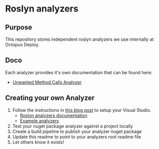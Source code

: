 # Roslyn analyzers

## Purpose

This repository stores independent roslyn analyzers we use internally at Octopus Deploy.

## Doco

Each analyzer provides it's own documentation that can be found here:

- [Unwanted Method Calls Analyzer](source/UnwantedMethodCallsAnalyzer/Readme.md)

## Creating your own Analyzer

1. Follow the instructions in [this blog post](https://devblogs.microsoft.com/dotnet/how-to-write-a-roslyn-analyzer/) to setup your Visual Studio.
   - [Roslyn analyzers documentation](https://github.com/dotnet/roslyn/tree/master/docs/analyzers)
   - [Example analyzers](https://github.com/dotnet/roslyn-sdk/tree/master/samples/CSharp)
2. Test your nuget package analyzer against a project locally
3. Create a build pipeline to publish your analyzer nuget package
4. Update this readme to point to your analyzers root readme file
5. Let others know it exists!
